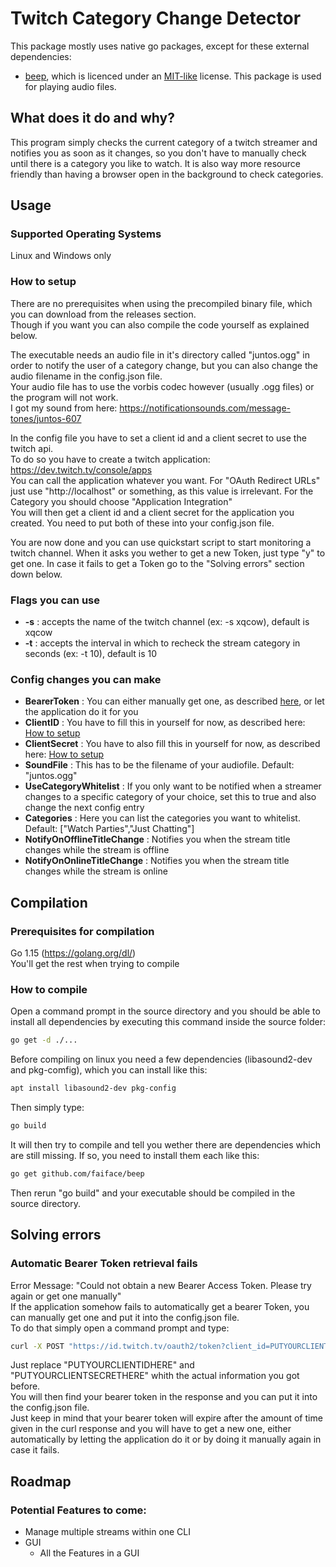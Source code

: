 # Twitch Category Change Detector
This package mostly uses native go packages, except for these external dependencies:
* [beep](https://github.com/faiface/beep), which is licenced under an [MIT-like](https://github.com/faiface/beep/blob/master/LICENSE) license. This package is used for playing audio files.

## What does it do and why?
This program simply checks the current category of a twitch streamer and notifies you as soon as it changes, so you don't have to manually check until there is a category you like to watch. It is also way more resource friendly than having a browser open in the background to check categories.


## Usage
### Supported Operating Systems
Linux and Windows only  

### How to setup
There are no prerequisites when using the precompiled binary file, which you can download from the releases section.  
Though if you want you can also compile the code yourself as explained below.  

The executable needs an audio file in it's directory called "juntos.ogg" in order to notify the user of a category change, but you can also change the audio filename in the config.json file.  
Your audio file has to use the vorbis codec however (usually .ogg files) or the program will not work.  
I got my sound from here: https://notificationsounds.com/message-tones/juntos-607  

In the config file you have to set a client id and a client secret to use the twitch api.  
To do so you have to create a twitch application: https://dev.twitch.tv/console/apps  
You can call the application whatever you want. For "OAuth Redirect URLs" just use "http://localhost" or something, as this value is irrelevant. For the Category you should choose "Application Integration"  
You will then get a client id and a client secret for the application you created. You need to put both of these into your config.json file.

You are now done and you can use quickstart script to start monitoring a twitch channel. When it asks you wether to get a new Token, just type "y" to get one. In case it fails to get a Token go to the "Solving errors" section down below.

### Flags you can use
* **-s** :   accepts the name of the twitch channel (ex: -s xqcow), default is xqcow  
* **-t** :   accepts the interval in which to recheck the stream category in seconds (ex: -t 10), default is 10  

### Config changes you can make
* **BearerToken** : You can either manually get one, as described [here](#automatic-bearer-token-retrieval-fails), or let the application do it for you  
* **ClientID** : You have to fill this in yourself for now, as described here: [How to setup](#how-to-setup)
* **ClientSecret** : You have to also fill this in yourself for now, as described here: [How to setup](#how-to-setup)
* **SoundFile** : This has to be the filename of your audiofile. Default: "juntos.ogg"  
* **UseCategoryWhitelist** : If you only want to be notified when a streamer changes to a specific category of your choice, set this to true and also change the next config entry  
* **Categories** : Here you can list the categories you want to whitelist. Default: ["Watch Parties","Just Chatting"]  
* **NotifyOnOfflineTitleChange** : Notifies you when the stream title changes while the stream is offline  
* **NotifyOnOnlineTitleChange** : Notifies you when the stream title changes while the stream is online  

## Compilation
### Prerequisites for compilation
Go 1.15 (https://golang.org/dl/)  
You'll get the rest when trying to compile  


### How to compile
Open a command prompt in the source directory and you should be able to install all dependencies by executing this command inside the source folder: 
```sh
go get -d ./...
```
Before compiling on linux you need a few dependencies (libasound2-dev and pkg-comfig), which you can install like this: 
```sh
apt install libasound2-dev pkg-config
```
Then simply type:
```sh
go build
```
It will then try to compile and tell you wether there are dependencies which are still missing.
If so, you need to install them each like this: 
```sh
go get github.com/faiface/beep
```
Then rerun "go build" and your executable should be compiled in the source directory.

## Solving errors
### Automatic Bearer Token retrieval fails
Error Message: "Could not obtain a new Bearer Access Token. Please try again or get one manually"  
If the application somehow fails to automatically get a bearer Token, you can manually get one and put it into the config.json file.  
To do that simply open a command prompt and type:  
```sh
curl -X POST "https://id.twitch.tv/oauth2/token?client_id=PUTYOURCLIENTIDHERE&client_secret=PUTYOURCLIENTSECRETHERE&grant_type=client_credentials"  
```
Just replace "PUTYOURCLIENTIDHERE" and "PUTYOURCLIENTSECRETHERE" whith the actual information you got before.  
You will then find your bearer token in the response and you can put it into the config.json file.  
Just keep in mind that your bearer token will expire after the amount of time given in the curl response and you will have to get a new one, either automatically by letting the application do it or by doing it manually again in case it fails.  

## Roadmap
### Potential Features to come:
* Manage multiple streams within one CLI
* GUI
  * All the Features in a GUI
